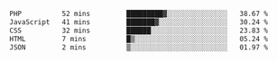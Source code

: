 
<!--START_SECTION:waka-->

```txt
PHP          52 mins         █████████▓░░░░░░░░░░░░░░░   38.67 %
JavaScript   41 mins         ███████▓░░░░░░░░░░░░░░░░░   30.24 %
CSS          32 mins         ██████░░░░░░░░░░░░░░░░░░░   23.83 %
HTML         7 mins          █▒░░░░░░░░░░░░░░░░░░░░░░░   05.24 %
JSON         2 mins          ▒░░░░░░░░░░░░░░░░░░░░░░░░   01.97 %
```

<!--END_SECTION:waka-->

<!--unk0e-ctrlmd-blitzh-Klöggr-->
